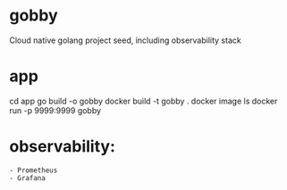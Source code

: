 # gobby
Cloud native golang project seed, including observability stack

# app
cd app
go build -o gobby
docker build -t gobby .
docker image ls
docker run -p 9999:9999 gobby

# observability:
    - Prometheus
    - Grafana
